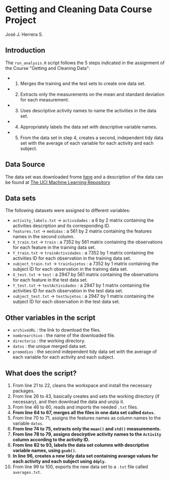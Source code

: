 # Getting and Cleaning Data Course Project

José J. Herrera S.

## Introduction
The `run_analysis.R` script follows the 5 steps indicated in the assignment of the Course "Getting and Cleaning Data":

* 1. Merges the training and the test sets to create one data set.
* 2. Extracts only the measurements on the mean and standard deviation for each measurement.
* 3. Uses descriptive activity names to name the activities in the data set.
* 4. Appropriately labels the data set with descriptive variable names.
* 5. From the data set in step 4, creates a second, independent tidy data set with the average of each variable for each activity and each subject.

## Data Source
The data set was downloaded frome [here](https://d396qusza40orc.cloudfront.net/getdata%2Fprojectfiles%2FUCI%20HAR%20Datase)
and a description of the data can be found at [The UCI Machine Learning Repository](http://archive.ics.uci.edu/ml/datasets/Human+Activity+Recognition+Using+Smartphones)

## Data sets
The following datasets were assigned to different variables:

* `activity_labels.txt` -> `actividades`      : a 6 by 2 matrix containing the activities description and its corresponding ID.
* `features.txt`        -> `medidas`          : a 561 by 2 matrix containing the features names in the second column.
* `X_train.txt`         -> `train`            : a 7352 by 561 matrix containing the observations for each feature in the training data set.
* `Y_train.txt`         -> `trainActividades` : a 7352 by 1 matrix containing the activities ID for each observation in the training data set.
* `subject_train.txt`   -> `trainSujetos`     : a 7352 by 1 matrix containing the subject ID for each observation in the training data set.
* `X_test.txt`          -> `test`             : a 2947 by 561 matrix containing the observations for each feature in the test data set.
* `Y_test.txt`          -> `testActividades`  : a 2947 by 1 matrix containing the activities ID for each observation in the test data set.
* `subject_test.txt`    -> `testSujetos`      : a 2947 by 1 matrix containing the subject ID for each observation in the test data set.

## Other variables in the script
* `archivoURL`    : the link to download the files.
* `nombrearchivo` : the name of the downloaded file.
* `directorio`    : the working directory.
* `datos`         : the unique merged data set.
* `promedios`     : the second independent tidy data set with the average of each variable for each activity and each subject.

## What does the script?

1. From line 21 to 22, cleans the workspace and install the necessary packages.
2. From line 26 to 43, basically creates and sets the working directory (if necessary), and then download the data and unzip it.
3. From line 46 to 60, reads and imports the needed `.txt` files.
4. **From line 64 to 67, merges all the files in one data set called `datos`.**
5. From line 70 to 71, assigns the features names as column names to the variable `datos`.
6. **From line 74 to 75, extracts only the `mean()` and `std()` measurements.**
7. **From line 78 to 79, assigns descirptive activity names to the `Activity` column according to the activity ID.**
8. **From line 82 to 93, labels the data set columns with descriptive variable names, using `gsub()`.**
9. **In line 96, creates a new tidy data set containing avarage values for each activity and each subject using `ddply`.**
10. From line 99 to 100, exports the new data set to a `.txt` file called `averages.txt`.